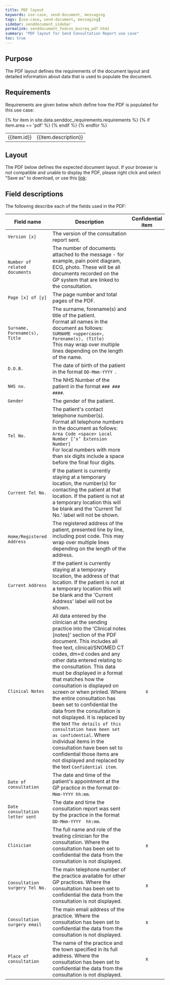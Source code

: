 ```yaml
---
title: PDF layout
keywords: use-case, send-document, messaging
tags: [use-case, send-document, messaging]
sidebar: senddocument_sidebar
permalink: senddocument_fedcon_busreq_pdf.html
summary: "PDF layout for Send Consultation Report use case"
toc: true
---
```


## Purpose ##

The PDF layout defines the requirements of the document layout and detailed information about data that is used to populate the document. 


## Requirements ##

Requirements are given below which define how the PDF is populated for this use case:

<table class="requirement-box">
  {% for item in site.data.senddoc_requirements.requirements %}
  {% if item.area == 'pdf' %}
  <tr>
    <td id="{{item.id}}">{{item.id}}</td>
    <td>{{item.description}}</td>
  </tr>
  {% endif %}
  {% endfor %}
</table>


## Layout ##

The PDF below defines the expected document layout. If your browser is not compatible and unable to display the PDF, please right click and select "Save as" to download, or use this [link](GP_Connect_Messaging_-_PDF_Layout.pdf):

<object
  data="pages/senddocument/GP_Connect_Messaging_-_PDF_Layout.pdf"
  type="application/pdf"
  width="847"
  height="2200">
</object>

<object data="pages/senddocument/GP_Connect_Messaging_-_PDF_Layout.pdf" type="application/pdf" width="847" height="0">      
</object>



## Field descriptions ##

The following describe each of the fields used in the PDF:

|	Field name  	|	Description 	|	Confidential item  |
|	-------------	|	-------------	| :----------------: |
|	`Version [x]` |	The version of the consultation report sent.	|
|	`Number of related documents`	|	The number of documents attached to the message - for example, pain point diagram, ECG, photo. These will be all documents recorded on the GP system that are linked to the consultation.	|
|	`Page [x] of [y]`	|	The page number and total pages of the PDF.	|
|	`Surname, Forename(s), Title`	|	The surname, forename(s) and title of the patient. <br>Format all names in the document as follows:<br>`SURNAME <uppercase>, Forename(s), (Title)`<br>This may wrap over multiple lines depending on the length of the name.	|
|	`D.O.B.`	|	The date of birth of the patient in the format `DD-Mmm-YYYY	`.|
|	`NHS no.`	|	The NHS Number of the patient in the format `### ### ####`.	|
|	`Gender`	|	The gender of the patient.	|
|	`Tel No.`	|	The patient's contact telephone number(s).<br> Format all telephone numbers in the document as follows:<br>`Area Code <space> Local Number [‘x’ Extension Number]` <br>For local numbers with more than six digits include a space before the final four digits.	|
|	`Current Tel No.`	|	If the patient is currently staying at a temporary location, the number(s) for contacting the patient at that location. If the patient is not at a temporary location this will be blank and the 'Current Tel No.' label will not be shown.	|
|	`Home/Registered Address`	|	The registered address of the patient, presented line by line, including post code. This may wrap over multiple lines depending on the length of the address.	|
|	`Current Address`	|	If the patient is currently staying at a temporary location, the address of that location. If the patient is not at a temporary location this will be blank and the 'Current Address' label will not be shown.	|
|	`Clinical Notes`	|	All data entered by the clinician at the sending practice into the 'Clinical notes [notes]' section of the PDF document. This includes all free text, clinical/SNOMED CT codes, dm+d codes and any other data entered relating to the consultation. This data must be displayed in a format that matches how the consultation is displayed on screen or when printed. Where the entire consultation has been set to confidential the data from the consultation is not displayed. It is replaced by the text `The details of this consultation have been set as confidential`. Where individual items in the consultation have been set to confidential those items are not displayed and replaced by the text `Confidential item`. | x |
|	`Date of consultation`	|	The date and time of the patient's appointment at the GP practice in the format `DD-Mmm-YYYY hh:mm`.	|
|	`Date consultation letter sent`	|	The date and time the consultation report was sent by the practice in the format `DD-Mmm-YYYY  hh:mm`.	|
|	`Clinician`	|	The full name and role of the treating clinician for the consultation. Where the consultation has been set to confidential the data from the consultation is not displayed.	| x |
|	`Consultation surgery Tel No.`	|	The main telephone number of the practice available for other GP practices. Where the consultation has been set to confidential the data from the consultation is not displayed.	| x |
|	`Consultation surgery email`	|	The main email address of the practice. Where the consultation has been set to confidential the data from the consultation is not displayed.	| x |
|	`Place of consultation`	|	The name of the practice and the town specified in its full address. Where the consultation has been set to confidential the data from the consultation is not displayed.	| x |


